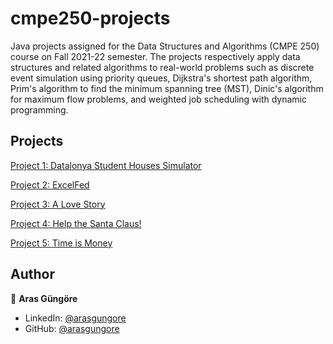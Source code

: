 # cmpe250-projects

Java projects assigned for the Data Structures and Algorithms (CMPE 250) course on Fall 2021-22 semester. The projects respectively apply data structures and related algorithms to real-world problems such as discrete event simulation using priority queues, Dijkstra's shortest path algorithm, Prim's algorithm to find the minimum spanning tree (MST), Dinic's algorithm for maximum flow problems, and weighted job scheduling with dynamic programming.



## Projects

[Project 1: Datalonya Student Houses Simulator](DatalonyaStudentHousesSimulator)

[Project 2: ExcelFed](ExcelFed)

[Project 3: A Love Story](LoveStory)

[Project 4: Help the Santa Claus!](HelpSantaClaus)

[Project 5: Time is Money](TimeIsMoney)



## Author

👤 **Aras Güngöre**

* LinkedIn: [@arasgungore](https://www.linkedin.com/in/arasgungore)
* GitHub: [@arasgungore](https://github.com/arasgungore)
